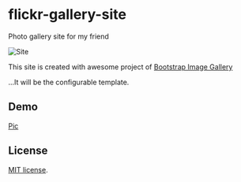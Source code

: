 flickr-gallery-site
===================

Photo gallery site for my friend

![Site](https://raw.githubusercontent.com/Pen-Guin/flickr-gallery-site/master/Pic.png)

This site is created with awesome project of [Bootstrap Image Gallery](https://github.com/blueimp/Bootstrap-Image-Gallery "Bootstrap Image Gallery") 

...It will be the configurable template.

## Demo
[Pic](https://dl.dropboxusercontent.com/u/13087773/kepc/Pic/index.html "Pic")

## License
[MIT license](http://www.opensource.org/licenses/MIT "MIT license").
